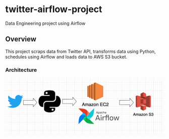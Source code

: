 # twitter-airflow-project
Data Engineering project using Airflow

## Overview

This project scraps data from Twitter API, transforms data using Python, schedules using Airflow and loads data to AWS S3 bucket.

### Architecture

![Twitter Airflow project](https://github.com/sfc-gh-arout/twitter-airflow-project/blob/main/Twitter_project.png)
